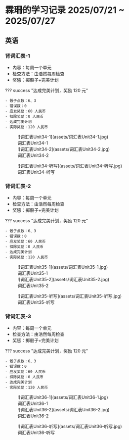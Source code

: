 # 霖珊的学习记录 2025/07/21 ~ 2025/07/27

## 英语

### 背词汇表-1

- 内容：每周一个单元
- 检查方法：由浩然每周检查
- 奖惩：掷骰子+完美计划

??? success "达成完美计划，奖励 120 元"

    - 骰子点数：6、3
    - 错误数：0
    - 应发奖励：60 人民币
    - 扣除奖励：0 人民币
    - 达成完美计划
    - 实际奖励：120 人民币

<figure markdown>
  ![词汇表Unit34-1](assets/词汇表Unit34-1.jpg)
  <figcaption><div class=normal_font>词汇表Unit34-1<div></figcaption>
  ![词汇表Unit34-2](assets/词汇表Unit34-2.jpg)
  <figcaption><div class=normal_font>词汇表Unit34-2<div></figcaption>
</figure>

<figure markdown>
  ![词汇表Unit34-听写](assets/词汇表Unit34-听写.jpg)
  <figcaption><div class=normal_font>词汇表Unit34-听写<div></figcaption>
</figure>

### 背词汇表-2

- 内容：每周一个单元
- 检查方法：由浩然每周检查
- 奖惩：掷骰子+完美计划

??? success "达成完美计划，奖励 120 元"

    - 骰子点数：6、3
    - 错误数：0
    - 应发奖励：60 人民币
    - 扣除奖励：0 人民币
    - 达成完美计划
    - 实际奖励：120 人民币

<figure markdown>
  ![词汇表Unit35-1](assets/词汇表Unit35-1.jpg)
  <figcaption><div class=normal_font>词汇表Unit35-1<div></figcaption>
  ![词汇表Unit35-2](assets/词汇表Unit35-2.jpg)
  <figcaption><div class=normal_font>词汇表Unit35-2<div></figcaption>
</figure>

<figure markdown>
  ![词汇表Unit35-听写](assets/词汇表Unit35-听写.jpg)
  <figcaption><div class=normal_font>词汇表Unit35-听写<div></figcaption>
</figure>

### 背词汇表-3

- 内容：每周一个单元
- 检查方法：由浩然每周检查
- 奖惩：掷骰子+完美计划

??? success "达成完美计划，奖励 120 元"

    - 骰子点数：6、3
    - 错误数：0
    - 应发奖励：60 人民币
    - 扣除奖励：0 人民币
    - 达成完美计划
    - 实际奖励：120 人民币

<figure markdown>
  ![词汇表Unit36-1](assets/词汇表Unit36-1.jpg)
  <figcaption><div class=normal_font>词汇表Unit36-1<div></figcaption>
  ![词汇表Unit36-2](assets/词汇表Unit36-2.jpg)
  <figcaption><div class=normal_font>词汇表Unit36-2<div></figcaption>
</figure>

<figure markdown>
  ![词汇表Unit36-听写](assets/词汇表Unit36-听写.jpg)
  <figcaption><div class=normal_font>词汇表Unit36-听写<div></figcaption>
</figure>

<style>
    .normal_font {
        font-style: normal;
    }
</style>
